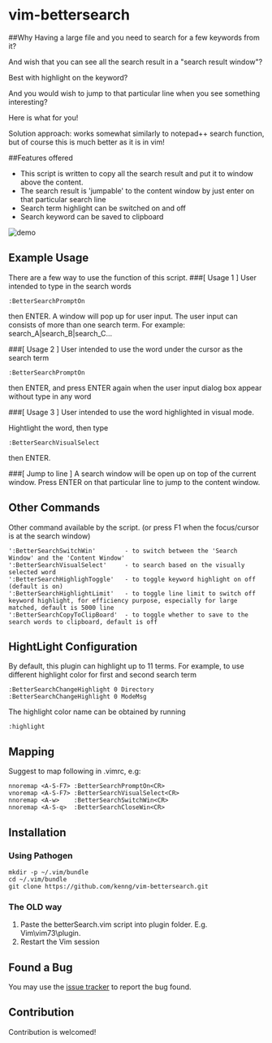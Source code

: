 vim-bettersearch
================

##Why
Having a large file and you need to search for a few keywords from it?

And wish that you can see all the search result in a "search result window"?

Best with highlight on the keyword?

And you would wish to jump to that particular line when you see something 
interesting?

Here is what for you!

Solution approach: works somewhat similarly to notepad++ search function, but of
course this is much better as it is in vim!

##Features offered
- This script is written to copy all the search result and put it to window 
  above the content.
- The search result is 'jumpable' to the content window by just enter on that 
  particular search line
- Search term highlight can be switched on and off
- Search keyword can be saved to clipboard

![demo](https://lh3.googleusercontent.com/-59ToPH9nCLE/U0PcuuIc5yI/AAAAAAAAEeQ/n9rWXnTyg-o/w955-h597-no/Screenshot+from+2014-04-08+19%253A14%253A23.png)

## Example Usage
There are a few way to use the function of this script.
###[ Usage 1 ]
User intended to type in the search words
```
:BetterSearchPromptOn
```
then ENTER.
A window will pop up for user input.
The user input can consists of more than one search term. For example: 
search_A|search_B|search_C...

###[ Usage 2 ]
User intended to use the word under the cursor as the search term
```
:BetterSearchPromptOn
```
then ENTER, and press ENTER again when the user input dialog box appear without 
type in any word

###[ Usage 3 ]
User intended to use the word highlighted in visual mode.

Hightlight the word, then type
```
:BetterSearchVisualSelect
```
then ENTER.

###[ Jump to line ]
A search window will be open up on top of the current window.
Press ENTER on that particular line to jump to the content window.

## Other Commands
Other command available by the script. (or press F1 when the focus/cursor is at 
the search window)

```
':BetterSearchSwitchWin'        - to switch between the 'Search Window' and the 'Content Window'
':BetterSearchVisualSelect'     - to search based on the visually selected word
':BetterSearchHighlighToggle'   - to toggle keyword highlight on off (default is on)
':BetterSearchHighlightLimit'   - to toggle line limit to switch off keyword highlight, for efficiency purpose, especially for large matched, default is 5000 line
':BetterSearchCopyToClipBoard'  - to toggle whether to save to the search words to clipboard, default is off
```

## HightLight Configuration
By default, this plugin can highlight up to 11 terms. For example, to use 
different highlight color for first and second search term
```
:BetterSearchChangeHighlight 0 Directory
:BetterSearchChangeHighlight 0 ModeMsg
```
The highlight color name can be obtained by running
```
:highlight
```

## Mapping
Suggest to map following in .vimrc, e.g:

```
nnoremap <A-S-F7> :BetterSearchPromptOn<CR>
vnoremap <A-S-F7> :BetterSearchVisualSelect<CR>
nnoremap <A-w>    :BetterSearchSwitchWin<CR>
nnoremap <A-S-q>  :BetterSearchCloseWin<CR>
```

## Installation

### Using Pathogen

```
mkdir -p ~/.vim/bundle
cd ~/.vim/bundle
git clone https://github.com/kenng/vim-bettersearch.git
```

### The OLD way
1. Paste the betterSearch.vim script into plugin folder.
   E.g. Vim\vim73\plugin.
2. Restart the Vim session

## Found a Bug
You may use the [issue tracker][tracker] to report the bug found.

## Contribution
Contribution is welcomed!

[tracker]: https://github.com/kenng/vim-bettersearch/issues

